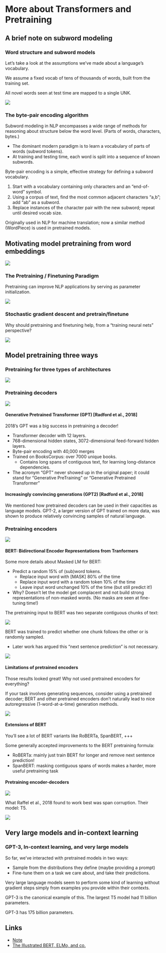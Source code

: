 # More about Transformers and Pretraining

## A brief note on subword modeling 

### Word structure and subword models

Let’s take a look at the assumptions we’ve made about a language’s vocabulary. 

We assume a fixed vocab of tens of thousands of words, built from the training set. 

All novel words seen at test time are mapped to a single UNK.

![](../../Images/CS224N/image-20220129165439758.png)

### The byte-pair encoding algorithm

Subword modeling in NLP encompasses a wide range of methods for reasoning about  structure below the word level. (Parts of words, characters, bytes.) 

- The dominant modern paradigm is to learn a vocabulary of parts of words (subword tokens). 
- At training and testing time, each word is split into a sequence of known subwords. 

Byte-pair encoding is a simple, effective strategy for defining a subword vocabulary. 

1. Start with a vocabulary containing only characters and an “end-of-word” symbol. 
2. Using a corpus of text, find the most common adjacent characters “a,b”; add “ab” as a subword. 
3. Replace instances of the character pair with the new subword; repeat until desired vocab size. 

Originally used in NLP for machine translation; now a similar method (WordPiece) is used in pretrained  models.

## Motivating model pretraining from word embeddings 

![](../../Images/CS224N/image-20220129165618895.png)

### The Pretraining / Finetuning Paradigm

Pretraining can improve NLP applications by serving as parameter initialization.

![](../../Images/CS224N/image-20220129165723879.png)

### Stochastic gradient descent and pretrain/finetune

Why should pretraining and finetuning help, from a “training neural nets” perspective?

![](../../Images/CS224N/image-20220129165746775.png)

## Model pretraining three ways

### Pretraining for three types of architectures

![](../../Images/CS224N/image-20220129165811899.png)

### Pretraining decoders

![](../../Images/CS224N/image-20220129165844325.png)

#### Generative Pretrained Transformer (GPT) [Radford et al., 2018]

2018’s GPT was a big success in pretraining a decoder! 

- Transformer decoder with 12 layers. 
- 768-dimensional hidden states, 3072-dimensional feed-forward hidden layers. 
- Byte-pair encoding with 40,000 merges 
- Trained on BooksCorpus: over 7000 unique books. 
  - Contains long spans of contiguous text, for learning long-distance dependencies. 
- The acronym “GPT” never showed up in the original paper; it could stand for  “Generative PreTraining” or “Generative Pretrained Transformer”

#### Increasingly convincing generations (GPT2) [Radford et al., 2018]

We mentioned how pretrained decoders can be used in their capacities as language models. GPT-2, a larger version of GPT trained on more data, was shown to produce relatively  convincing samples of natural language.

### Pretraining encoders

![](../../Images/CS224N/image-20220129170011495.png)

#### BERT: Bidirectional Encoder Representations from Tranformers

Some more details about Masked LM for BERT: 

- Predict a random 15% of (sub)word tokens. 
  - Replace input word with [MASK] 80% of the time 
  - Replace input word with a random token 10% of  the time 
  - Leave input word unchanged 10% of the time (but still predict it!) 
- Why? Doesn’t let the model get complacent and not  build strong representations of non-masked words. (No masks are seen at fine-tuning time!)

The pretraining input to BERT was two separate contiguous chunks of text:

![](../../Images/CS224N/image-20220129170116240.png)

BERT was trained to predict whether one chunk follows the other or is randomly  sampled. 

- Later work has argued this “next sentence prediction” is not necessary.

![](../../Images/CS224N/image-20220129170141592.png)

#### Limitations of pretrained encoders

Those results looked great! Why not used pretrained encoders for everything? 

If your task involves generating sequences, consider using a pretrained decoder; BERT and other  pretrained encoders don’t naturally lead to nice autoregressive (1-word-at-a-time) generation  methods.

![](../../Images/CS224N/image-20220129170244850.png)

#### Extensions of BERT

You’ll see a lot of BERT variants like RoBERTa, SpanBERT, +++ 

Some generally accepted improvements to the BERT pretraining formula: 

- RoBERTa: mainly just train BERT for longer and remove next sentence prediction! 
- SpanBERT: masking contiguous spans of words makes a harder, more useful pretraining task

#### Pretraining encoder-decoders

![](../../Images/CS224N/image-20220129170353959.png)

What Raffel et al., 2018 found to work best was span corruption. Their model: T5.

![](../../Images/CS224N/image-20220129170440215.png)

## Very large models and in-context learning

### GPT-3, In-context learning, and very large models

So far, we’ve interacted with pretrained models in two ways: 

- Sample from the distributions they define (maybe providing a prompt) 
- Fine-tune them on a task we care about, and take their predictions. 

Very large language models seem to perform some kind of learning without gradient  steps simply from examples you provide within their contexts. 

GPT-3 is the canonical example of this. The largest T5 model had 11 billion parameters. 

GPT-3 has 175 billion parameters.

## Links

- [Note](https://web.stanford.edu/class/cs224n/readings/cs224n-2019-notes07-QA.pdf)
- [The Illustrated BERT, ELMo, and co.](http://jalammar.github.io/illustrated-bert/)